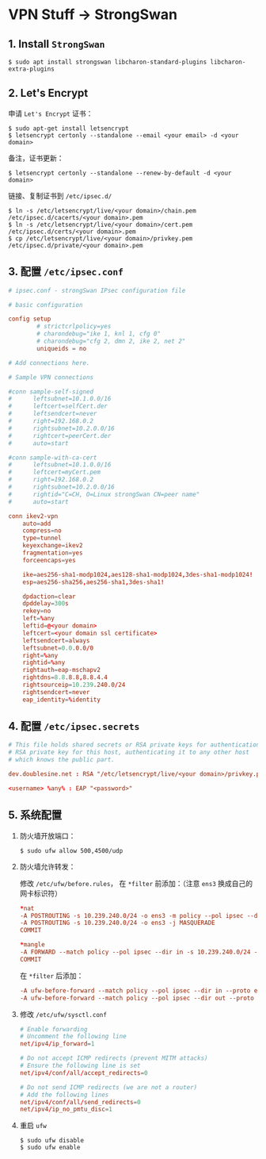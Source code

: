 # VPN Stuff -> StrongSwan

## 1. Install `StrongSwan`

```console
$ sudo apt install strongswan libcharon-standard-plugins libcharon-extra-plugins
```

## 2. Let's Encrypt

申请 `Let's Encrypt` 证书：

```console
$ sudo apt-get install letsencrypt
$ letsencrypt certonly --standalone --email <your email> -d <your domain>
```

备注，证书更新：

```console
$ letsencrypt certonly --standalone --renew-by-default -d <your domain>
```

链接、复制证书到 `/etc/ipsec.d/`

```console
$ ln -s /etc/letsencrypt/live/<your domain>/chain.pem /etc/ipsec.d/cacerts/<your domain>.pem
$ ln -s /etc/letsencrypt/live/<your domain>/cert.pem /etc/ipsec.d/certs/<your domain>.pem
$ cp /etc/letsencrypt/live/<your domain>/privkey.pem /etc/ipsec.d/private/<your domain>.pem
```

## 3. 配置 `/etc/ipsec.conf`

```conf
# ipsec.conf - strongSwan IPsec configuration file

# basic configuration

config setup
        # strictcrlpolicy=yes
        # charondebug="ike 1, knl 1, cfg 0"
        # charondebug="cfg 2, dmn 2, ike 2, net 2"
        uniqueids = no

# Add connections here.

# Sample VPN connections

#conn sample-self-signed
#      leftsubnet=10.1.0.0/16
#      leftcert=selfCert.der
#      leftsendcert=never
#      right=192.168.0.2
#      rightsubnet=10.2.0.0/16
#      rightcert=peerCert.der
#      auto=start

#conn sample-with-ca-cert
#      leftsubnet=10.1.0.0/16
#      leftcert=myCert.pem
#      right=192.168.0.2
#      rightsubnet=10.2.0.0/16
#      rightid="C=CH, O=Linux strongSwan CN=peer name"
#      auto=start

conn ikev2-vpn
    auto=add
    compress=no
    type=tunnel
    keyexchange=ikev2
    fragmentation=yes
    forceencaps=yes

    ike=aes256-sha1-modp1024,aes128-sha1-modp1024,3des-sha1-modp1024!
    esp=aes256-sha256,aes256-sha1,3des-sha1!

    dpdaction=clear
    dpddelay=300s
    rekey=no
    left=%any
    leftid=@<your domain>
    leftcert=<your domain ssl certificate>
    leftsendcert=always
    leftsubnet=0.0.0.0/0
    right=%any
    rightid=%any
    rightauth=eap-mschapv2
    rightdns=8.8.8.8,8.8.4.4
    rightsourceip=10.239.240.0/24
    rightsendcert=never
    eap_identity=%identity
```

## 4. 配置 `/etc/ipsec.secrets`

```conf
# This file holds shared secrets or RSA private keys for authentication.
# RSA private key for this host, authenticating it to any other host
# which knows the public part.

dev.doublesine.net : RSA "/etc/letsencrypt/live/<your domain>/privkey.pem"

<username> %any% : EAP "<password>"
```

## 5. 系统配置

1. 防火墙开放端口：

   ```console
   $ sudo ufw allow 500,4500/udp
   ```

2. 防火墙允许转发：

   修改 `/etc/ufw/before.rules`， 在 `*filter` 前添加：（注意 `ens3` 换成自己的网卡标识符）

   ```conf
   *nat
   -A POSTROUTING -s 10.239.240.0/24 -o ens3 -m policy --pol ipsec --dir out -j ACCEPT
   -A POSTROUTING -s 10.239.240.0/24 -o ens3 -j MASQUERADE
   COMMIT

   *mangle
   -A FORWARD --match policy --pol ipsec --dir in -s 10.239.240.0/24 -o ens3 -p tcp -m tcp --tcp-flags SYN,RST SYN -m tcpmss --mss 1361:1536 -j TCPMSS --set-mss 1360
   COMMIT
   ```

   在 `*filter` 后添加：

   ```conf
   -A ufw-before-forward --match policy --pol ipsec --dir in --proto esp -s 10.10.10.0/24 -j ACCEPT
   -A ufw-before-forward --match policy --pol ipsec --dir out --proto esp -d 10.10.10.0/24 -j ACCEPT
   ```

3. 修改 `/etc/ufw/sysctl.conf`

   ```conf
   # Enable forwarding
   # Uncomment the following line
   net/ipv4/ip_forward=1

   # Do not accept ICMP redirects (prevent MITM attacks)
   # Ensure the following line is set
   net/ipv4/conf/all/accept_redirects=0

   # Do not send ICMP redirects (we are not a router)
   # Add the following lines
   net/ipv4/conf/all/send_redirects=0
   net/ipv4/ip_no_pmtu_disc=1
   ```

4. 重启 `ufw`

   ```console
   $ sudo ufw disable
   $ sudo ufw enable
   ```

